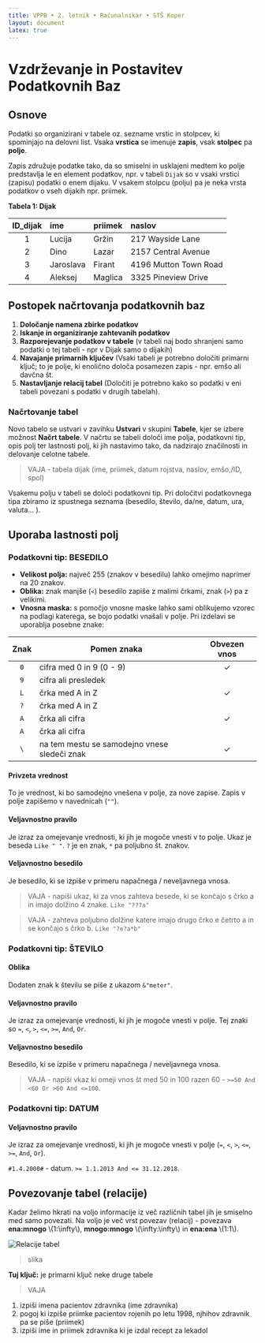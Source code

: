 ```yaml
---
title: VPPB • 2. letnik • Računalnikar • STŠ Koper
layout: document
latex: true
---
```


# Vzdrževanje in Postavitev Podatkovnih Baz

## Osnove

Podatki so organizirani v tabele oz. sezname vrstic in stolpcev, ki spominjajo na delovni list. Vsaka **vrstica** se imenuje **zapis**, vsak **stolpec** pa **polje**.

Zapis združuje podatke tako, da so smiselni in usklajeni medtem ko polje predstavlja le en element podatkov, npr. v tabeli `Dijak` so v vsaki vrstici (zapisu) podatki o enem dijaku. V vsakem stolpcu (polju) pa je neka vrsta podatkov o vseh dijakih npr. priimek.



**Tabela 1: Dijak**

| ID_dijak | ime       | priimek | naslov                |
|:--------:|:----------|:--------|:----------------------|
| 1        | Lucija    | Gržin   | 217 Wayside Lane      |
| 2        | Dino      | Lazar   | 2157 Central Avenue   |
| 3        | Jaroslava | Firant  | 4196 Mutton Town Road |
| 4        | Aleksej   | Maglica | 3325 Pineview Drive   |




## Postopek načrtovanja podatkovnih baz

1. **Določanje namena zbirke podatkov**
2. **Iskanje in organiziranje zahtevanih podatkov**
3. **Razporejevanje podatkov v tabele** (v tabeli naj bodo shranjeni samo podatki o tej tabeli - npr v Dijak samo o dijakih)
4. **Navajanje primarnih ključev** (Vsaki tabeli je potrebno določiti primarni ključ; to je polje, ki enolično določa posamezen zapis - npr. emšo ali davčna št.
5. **Nastavljanje relacij tabel** (Določiti je potrebno kako so podatki v eni tabeli povezani s podatki v drugih tabelah).



### Načrtovanje tabel

Novo tabelo se ustvari v zavihku **Ustvari** v skupini **Tabele**, kjer se izbere možnost **Načrt tabele**. V načrtu se tabeli določi ime polja, podatkovni tip, opis polj ter lastnosti polj, ki jih nastavimo tako, da nadzirajo značilnosti in delovanje celotne tabele.

> VAJA - tabela dijak (ime, priimek, datum rojstva, naslov, emšo,/ID, spol)

Vsakemu polju v tabeli se določi podatkovni tip. Pri določitvi podatkovnega tipa zbiramo iz spustnega seznama (besedilo, število, da/ne, datum, ura, valuta... ).



## Uporaba lastnosti polj

### Podatkovni tip: BESEDILO

- **Velikost polja:** največ 255 (znakov v besedilu) lahko omejimo naprimer na 20 znakov.
- **Oblika:** znak manjše (`<`) besedilo zapiše z malimi črkami, znak (`>`) pa z velikimi.
- **Vnosna maska:** s pomočjo vnosne maske lahko sami oblikujemo vzorec na podlagi katerega, se bojo podatki vnašali v polje. Pri izdelavi se uporablja posebne znake:

| Znak  |                 Pomen znaka                  | Obvezen vnos |
| :---: | -------------------------------------------- | :----------: |
|  `0`  | cifra med 0 in 9 (0 - 9)                     |      ✓       |
|  `9`  | cifra ali presledek                          |              |
|  `L`  | črka med A in Z                              |      ✓       |
|  `?`  | črka med A in Z                              |              |
|  `A`  | črka ali cifra                               |      ✓       |
|  `A`  | črka ali cifra                               |              |
|  `\`  | na tem mestu se samodejno vnese sledeči znak |      ✓       |

#### Privzeta vrednost

To je vrednost, ki bo samodejno vnešena v polje, za nove zapise. Zapis v polje zapišemo v navednicah (`""`).

#### Veljavnostno pravilo

Je izraz za omejevanje vrednosti, ki jih je mogoče vnesti v to polje. Ukaz je beseda `Like " "`. `?` je en znak, `*` pa poljubno št. znakov.

#### Veljavnostno besedilo

Je besedilo, ki se izpiše v primeru napačnega / neveljavnega vnosa.

> VAJA - napiši ukaz, ki za vnos zahteva besede, ki se končajo s črko a in imajo dolžino 4 znake. `Like "???a"`

> VAJA - zahteva poljubno dolžine katere imajo drugo črko e četrto a in se končajo s črko b. `Like "?e?a*b"`



### Podatkovni tip: ŠTEVILO

#### Oblika

Dodaten znak k številu se piše z ukazom `&"meter"`.

#### Veljavnostno pravilo

Je izraz za omejevanje vrednosti, ki jih je mogoče vnesti v polje. Tej znaki so `=`, `<`, `>`, `<=`, `>=`, `And`, `Or`.

#### Veljavnostno besedilo

Besedilo, ki se izpiše v primeru napačnega / neveljavnega vnosa.

> VAJA - napiši vkaz ki omeji vnos št med 50 in 100 razen 60 - `>=50 And <60 Or >60 And <=100`.



### Podatkovni tip: DATUM

#### Veljavnostno pravilo

Je izraz za omejevanje vrednosti, ki jih je mogoče vnesti v polje (`=`, `<`, `>`, `<=`, `>=`, `And`, `Or`).

`#1.4.2000#` - datum. `>= 1.1.2013 And <= 31.12.2018`.



## Povezovanje tabel (relacije)

Kadar želimo hkrati na voljo informacije iz več različnih tabel jih je smiselno med samo povezati. Na voljo je več vrst povezav (relacij) - povezava **ena:mnogo** \\(1:\infty\\), **mnogo:mnogo** \\(\infty:\infty\\) in **ena:ena** \\(1:1\\).

![Relacije tabel][rel1]

> slika

**Tuj ključ:** je primarni ključ neke druge tabele

> VAJA

1. izpiši imena pacientov zdravnika (ime zdravnika)
2. pogoj ki izpiše priimke pacientov rojenih po letu 1998, njhihov zdravnik pa se piše (priimek)
3. izpiši ime in priimek zdravnika ki je izdal recept za lekadol




[rel1]: https://res.cloudinary.com/solamona/image/upload/v1538827449/zvs/sts-kp/rac/2l/vppb/accdbrel1.png
